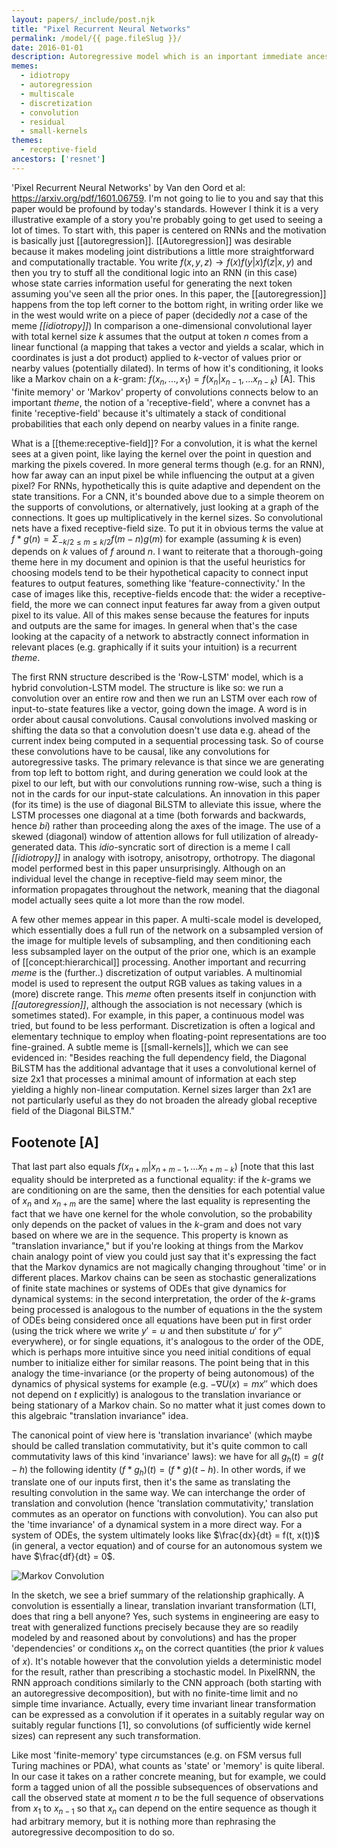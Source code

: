 ```yaml
---
layout: papers/_include/post.njk
title: "Pixel Recurrent Neural Networks"
permalink: /model/{{ page.fileSlug }}/
date: 2016-01-01
description: Autoregressive model which is an important immediate ancestor to many important convnets
memes:
  - idiotropy
  - autoregression
  - multiscale
  - discretization
  - convolution
  - residual
  - small-kernels
themes:
  - receptive-field
ancestors: ['resnet']
---
```


'Pixel Recurrent Neural Networks' by Van den Oord et al: https://arxiv.org/pdf/1601.06759.  I'm not going to lie to you and say that this paper would be profound by today's standards. However I think it is a very illustrative example of a story you're probably going to get used to seeing a lot of times. To start with, this paper is centered on RNNs and the motivation is basically just [[autoregression]]. [[Autoregression]] was desirable because it makes modeling joint distributions a little more straightforward and computationally tractable. You write $f(x,y,z) \rightarrow f(x)f(y | x)f(z | x, y)$ and then you try to stuff all the conditional logic into an RNN (in this case) whose state carries information useful for generating the next token assuming you've seen all the prior ones. In this paper, the [[autoregression]] happens from the top left corner to the bottom right, in writing order like we in the west would write on a piece of paper (decidedly *not* a case of the meme *[[idiotropy]]*) In comparison a one-dimensional convolutional layer with total kernel size $k$ assumes that the output at token $n$ comes from a linear functional (a mapping that takes a vector and yields a scalar, which in coordinates is just a dot product) applied to $k$-vector of values prior or nearby values (potentially dilated). In terms of how it's conditioning, it looks like a Markov chain on a $k$-gram: $f(x_n, ..., x_1) = f(x_n | x_{n-1}, ... x_{n-k})$ [A].  This 'finite memory' or 'Markov' property of convolutions connects below to an important *theme*, the notion of a 'receptive-field', where a convnet has a finite 'receptive-field' because it's ultimately a stack of conditional probabilities that each only depend on nearby values in a finite range.

What is a [[theme:receptive-field]]? For a convolution, it is what the kernel sees at a given point, like laying the kernel over the point in question and marking the pixels covered. In more general terms though (e.g. for an RNN), how far away can an input pixel be while influencing the output at a given pixel? For RNNs, hypothetically this is quite adaptive and dependent on the state transitions. For a CNN, it's bounded above due to a simple theorem on the supports of convolutions, or alternatively, just looking at a graph of the connections. It goes up multiplicatively in the kernel sizes. So convolutional nets have a fixed receptive-field size. To put it in obvious terms the value at $f * g (n) = \Sigma_{-k/2 \leq m \leq k/2} f(m - n)g(m)$ for example (assuming $k$ is even) depends on $k$ values of $f$ around $n$. I want to reiterate that a thorough-going theme here in my document and opinion is that the useful heuristics for choosing models tend to be their hypothetical capacity to connect input features to output features, something like 'feature-connectivity.' In the case of images like this, receptive-fields encode that: the wider a receptive-field, the more we can connect input features far away from a given output pixel to its value. All of this makes sense because the features for inputs and outputs are the same for images. In general when that's the case looking at the capacity of a network to abstractly connect information in relevant places (e.g. graphically if it suits your intuition) is a recurrent *theme*.

 The first RNN structure described is the 'Row-LSTM' model, which is a hybrid convolution-LSTM model. The structure is like so: we run a convolution over an entire row and then we run an LSTM over each row of input-to-state features like a vector, going down the image.  A word is in order about causal convolutions. Causal convolutions involved masking or shifting the data so that a convolution doesn't use data e.g. ahead of the current index being computed in a sequential processing task. So of course these convolutions have to be causal, like any convolutions for autoregressive tasks. The primary relevance is that since we are generating from top left to bottom right, and during generation we could look at the pixel to our left, but with our convolutions running row-wise, such a thing is not in the cards for our input-state calculations. An innovation in this paper (for its time) is the use of diagonal BiLSTM to alleviate this issue, where the LSTM processes one diagonal at a time (both forwards and backwards, hence *bi*) rather than proceeding along the axes of the image. The use of a skewed (diagonal) window of attention allows for full utilization of already-generated data. This *idio*-syncratic sort of direction is a meme I call *[[idiotropy]]* in analogy with isotropy, anisotropy, orthotropy. The diagonal model performed best in this paper unsurprisingly. Although on an individual level the change in receptive-field may seem minor, the information propagates throughout the network, meaning that the diagonal model actually sees quite a lot more than the row model.

A few other memes appear in this paper. A multi-scale model is developed, which essentially does a full run of the network on a subsampled version of the image for multiple levels of subsampling, and then conditioning each less subsampled layer on the output of the prior one, which is an example of [[concept:hierarchical]] processing. Another important and recurring *meme* is the (further..) discretization of output variables. A multinomial model is used to represent the output RGB values as taking values in a (more) discrete range. This *meme* often presents itself in conjunction with *[[autoregression]]*, although the association is not necessary (which is sometimes stated). For example, in this paper, a continuous model was tried, but found to be less performant. Discretization is often a logical and elementary technique to employ when floating-point representations are too fine-grained. A subtle meme is [[small-kernels]], which we can see evidenced in: "Besides reaching the full dependency field, the Diagonal BiLSTM has the additional advantage that it uses a convolutional kernel of size 2x1 that processes a minimal amount of information at each step yielding a highly non-linear computation. Kernel sizes larger than 2x1 are not particularly useful as they do not broaden the already global receptive field of the Diagonal BiLSTM."

## Footenote [A]

That last part also equals $f(x_{n+m} | x_{n+m-1}, ... x_{n+m-k})$ [note that this last equality should be interpreted as a functional equality: if the $k$-grams we are conditioning on are the same, then the densities for each potential value of $x_n$ and $x_{n+m}$ are the same] where the last equality is representing the fact that we have one kernel for the whole convolution, so the probability only depends on the packet of values in the $k$-gram and does not vary based on where we are in the sequence. This property is known as "translation invariance," but if you're looking at things from the Markov chain analogy point of view you could just say that it's expressing the fact that the Markov dynamics are not magically changing throughout 'time' or in different places. Markov chains can be seen as stochastic generalizations of finite state machines or systems of ODEs that give dynamics for dynamical systems: in the second interpretation, the order of the $k$-grams being processed is analogous to the number of equations in the the system of ODEs being considered once all equations have been put in first order (using the trick where we write $y' = u$ and then substitute $u'$ for $y''$ everywhere), or for single equations, it's analogous to the order of the ODE, which is perhaps more intuitive since you need initial conditions of equal number to initialize either for similar reasons. The point being that in this analogy the time-invariance (or the property of being autonomous) of the dynamics of physical systems for example (e.g. $-\nabla U(x) = mx''$ which does not depend on $t$ explicitly) is analogous to the translation invariance or being stationary of a Markov chain. So no matter what it just comes down to this algebraic "translation invariance" idea. 

The canonical point of view here is 'translation invariance' (which maybe should be called translation commutativity, but it's quite common to call commutativity laws of this kind 'invariance' laws): we have for all $g_h(t) = g(t-h)$ the following identity $(f * g_h)(t) = (f * g)(t-h)$. In other words, if we translate one of our inputs first, then it's the same as translating the resulting convolution in the same way. We can interchange the order of translation and convolution (hence 'translation commutativity,' translation commutes as an operator on functions with convolution). You can also put the 'time invariance' of a dynamical system in a more direct way. For a system of ODEs, the system ultimately looks like $\frac{dx}{dt} = f(t, x(t))$ (in general, a vector equation) and of course for an autonomous system we have $\frac{df}{dt} = 0$. 
	
![Markov Convolution](/images/markov-convolution.png)

In the sketch, we see a brief summary of the relationship graphically. A convolution is essentially a linear, translation invariant transformation (LTI, does that ring a bell anyone? Yes, such systems in engineering are easy to treat with generalized functions precisely because they are so readily modeled by and reasoned about by convolutions) and has the proper 'dependencies' or conditions $x_n$ on the correct quantities (the prior $k$ values of $x$). It's notable however that the convolution yields a deterministic model for the result, rather than prescribing a stochastic model. In PixelRNN, the RNN approach conditions similarly to the CNN approach (both starting with an autoregressive decomposition), but with no finite-time limit and no simple time invariance. Actually, every time invariant linear transformation can be expressed as a convolution if it operates in a suitably regular way on suitably regular functions [1], so convolutions (of sufficiently wide kernel sizes) can represent any such transformation. 

Like most 'finite-memory' type circumstances (e.g. on FSM versus full Turing machines or PDA), what counts as 'state' or 'memory' is quite liberal. In our case it takes on a rather concrete meaning, but for example, we could form a tagged union of all the possible subsequences of observations and call the observed state at moment $n$ to be the full sequence of observations from $x_1$ to $x_{n-1}$ so that $x_n$ can depend on the entire sequence as though it had arbitrary memory, but it is nothing more than rephrasing the autoregressive decomposition to do so.

